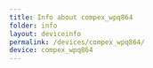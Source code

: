 ```yaml
---
title: Info about compex_wpq864
folder: info
layout: deviceinfo
permalink: /devices/compex_wpq864/
device: compex_wpq864
---
```


